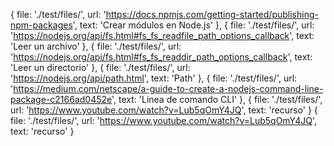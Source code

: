 {
    file: './test/files/',
    url: 'https://docs.npmjs.com/getting-started/publishing-npm-packages',
    text: 'Crear módulos en Node.js'
  },
  {
    file: './test/files/',
    url: 'https://nodejs.org/api/fs.html#fs_fs_readfile_path_options_callback',
    text: 'Leer un archivo'
  },
  {
    file: './test/files/',
    url: 'https://nodejs.org/api/fs.html#fs_fs_readdir_path_options_callback',
    text: 'Leer un directorio'
  },
  {
    file: './test/files/',
    url: 'https://nodejs.org/api/path.html',
    text: 'Path'
  },
  {
    file: './test/files/',
    url: 'https://medium.com/netscape/a-guide-to-create-a-nodejs-command-line-package-c2166ad0452e',
    text: 'Linea de comando CLI'
  },
  {
    file: './test/files/',
    url: 'https://www.youtube.com/watch?v=Lub5qOmY4JQ',
    text: 'recurso'
  }
  {
    file: './test/files/',
    url: 'https://www.youtube.com/watch?v=Lub5qOmY4JQ',
    text: 'recurso'
  }